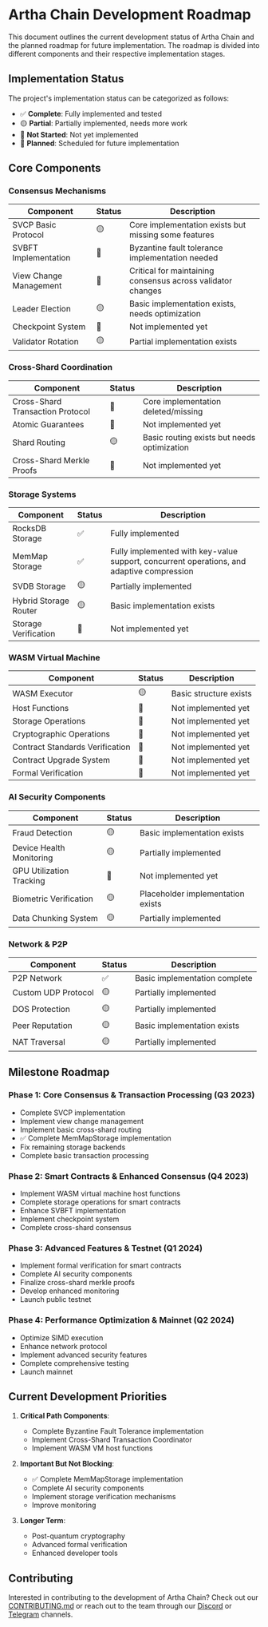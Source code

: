 # Artha Chain Development Roadmap

This document outlines the current development status of Artha Chain and the planned roadmap for future implementation. The roadmap is divided into different components and their respective implementation stages.

## Implementation Status

The project's implementation status can be categorized as follows:

- ✅ **Complete**: Fully implemented and tested
- 🟡 **Partial**: Partially implemented, needs more work
- 🔴 **Not Started**: Not yet implemented
- 📝 **Planned**: Scheduled for future implementation

## Core Components

### Consensus Mechanisms

| Component | Status | Description |
|-----------|--------|-------------|
| SVCP Basic Protocol | 🟡 | Core implementation exists but missing some features |
| SVBFT Implementation | 🔴 | Byzantine fault tolerance implementation needed |
| View Change Management | 🔴 | Critical for maintaining consensus across validator changes |
| Leader Election | 🟡 | Basic implementation exists, needs optimization |
| Checkpoint System | 🔴 | Not implemented yet |
| Validator Rotation | 🟡 | Partial implementation exists |

### Cross-Shard Coordination

| Component | Status | Description |
|-----------|--------|-------------|
| Cross-Shard Transaction Protocol | 🔴 | Core implementation deleted/missing |
| Atomic Guarantees | 🔴 | Not implemented yet |
| Shard Routing | 🟡 | Basic routing exists but needs optimization |
| Cross-Shard Merkle Proofs | 🔴 | Not implemented yet |

### Storage Systems

| Component | Status | Description |
|-----------|--------|-------------|
| RocksDB Storage | ✅ | Fully implemented |
| MemMap Storage | ✅ | Fully implemented with key-value support, concurrent operations, and adaptive compression |
| SVDB Storage | 🟡 | Partially implemented |
| Hybrid Storage Router | 🟡 | Basic implementation exists |
| Storage Verification | 🔴 | Not implemented yet |

### WASM Virtual Machine

| Component | Status | Description |
|-----------|--------|-------------|
| WASM Executor | 🟡 | Basic structure exists |
| Host Functions | 🔴 | Not implemented yet |
| Storage Operations | 🔴 | Not implemented yet |
| Cryptographic Operations | 🔴 | Not implemented yet |
| Contract Standards Verification | 🔴 | Not implemented yet |
| Contract Upgrade System | 🔴 | Not implemented yet |
| Formal Verification | 🔴 | Not implemented yet |

### AI Security Components

| Component | Status | Description |
|-----------|--------|-------------|
| Fraud Detection | 🟡 | Basic implementation exists |
| Device Health Monitoring | 🟡 | Partially implemented |
| GPU Utilization Tracking | 🔴 | Not implemented yet |
| Biometric Verification | 🟡 | Placeholder implementation exists |
| Data Chunking System | 🟡 | Partially implemented |

### Network & P2P

| Component | Status | Description |
|-----------|--------|-------------|
| P2P Network | ✅ | Basic implementation complete |
| Custom UDP Protocol | 🟡 | Partially implemented |
| DOS Protection | 🟡 | Partially implemented |
| Peer Reputation | 🟡 | Basic implementation exists |
| NAT Traversal | 🟡 | Partially implemented |

## Milestone Roadmap

### Phase 1: Core Consensus & Transaction Processing (Q3 2023)

- Complete SVCP implementation
- Implement view change management
- Implement basic cross-shard routing
- ✅ Complete MemMapStorage implementation
- Fix remaining storage backends
- Complete basic transaction processing

### Phase 2: Smart Contracts & Enhanced Consensus (Q4 2023)

- Implement WASM virtual machine host functions
- Complete storage operations for smart contracts
- Enhance SVBFT implementation
- Implement checkpoint system
- Complete cross-shard consensus

### Phase 3: Advanced Features & Testnet (Q1 2024)

- Implement formal verification for smart contracts
- Complete AI security components
- Finalize cross-shard merkle proofs
- Develop enhanced monitoring
- Launch public testnet

### Phase 4: Performance Optimization & Mainnet (Q2 2024)

- Optimize SIMD execution
- Enhance network protocol
- Implement advanced security features
- Complete comprehensive testing
- Launch mainnet

## Current Development Priorities

1. **Critical Path Components**:
   - Complete Byzantine Fault Tolerance implementation
   - Implement Cross-Shard Transaction Coordinator
   - Implement WASM VM host functions

2. **Important But Not Blocking**:
   - ✅ Complete MemMapStorage implementation
   - Complete AI security components 
   - Implement storage verification mechanisms
   - Improve monitoring

3. **Longer Term**:
   - Post-quantum cryptography
   - Advanced formal verification
   - Enhanced developer tools

## Contributing

Interested in contributing to the development of Artha Chain? Check out our [CONTRIBUTING.md](CONTRIBUTING.md) or reach out to the team through our [Discord](https://discord.gg/arthachain) or [Telegram](https://t.me/arthachain) channels. 
